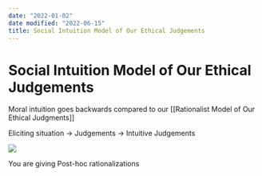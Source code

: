 ```yaml
---
date: "2022-01-02"
date modified: "2022-06-15"
title: Social Intuition Model of Our Ethical Judgements
---
```


# Social Intuition Model of Our Ethical Judgements
Moral intuition goes backwards compared to our [[Rationalist Model of Our Ethical Judgments]]

Eliciting situation -> Judgements -> Intuitive Judgements

![](https://i.imgur.com/v2OURKY.png)

You are giving Post-hoc rationalizations
